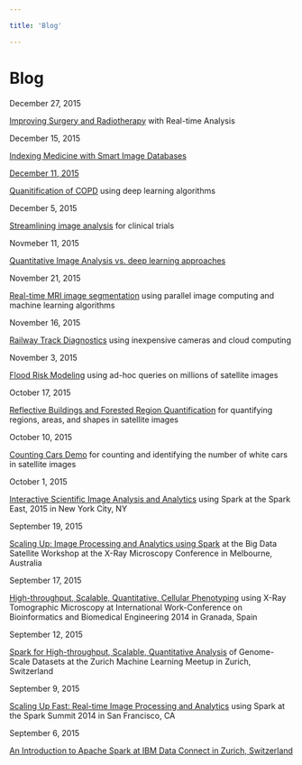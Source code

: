```yaml
---

title: 'Blog'

---
```


# Blog

<div class="news">
  <div>December 27, 2015</div>
  <p>
    <a href="Realtime-MRI-Segmentation.html">Improving Surgery and Radiotherapy</a> with Real-time Analysis
  </p>

  <div>December 15, 2015</div>
  <p>
    <a href="Organ-Segmentation.html">Indexing Medicine with Smart Image Databases
  </p>

  <div>December 11, 2015</div>
  <p>
    <a href="copd.html">Quanitification of COPD</a> using deep learning algorithms
  </p>

  <div>December 5, 2015</div>
  <p>
    <a href="streamline.html">Streamlining image analysis</a> for clinical trials
  </p>

  <div>Novmeber 11, 2015</div>
  <p>
    <a href="comparison.html">Quantitative Image Analysis vs. deep learning approaches</a>
  </p>

  <div>November 21, 2015</div>
  <p>
    <a href="#"><a href="#">Real-time MRI image segmentation</a> using parallel image computing and machine learning algorithms</a>
  </p>

  <div>November 16, 2015</div>
  <p>
    <a href="#"><a href="#">Railway Track Diagnostics</a> using inexpensive cameras and cloud computing</a>
  </p>
  <div>November 3, 2015</div>
  <p>
    <a href="#">Flood Risk Modeling</a> using ad-hoc queries on millions of satellite images</a>
  </p>
  <div>October 17, 2015</div>
  <p>
    <a href="#"><a href="#">Reflective Buildings and Forested Region Quantification</a> for quantifying regions, areas, and shapes in satellite images</a>
  </p>
  <div>October 10, 2015</div>
  <p>
    <a href="#"><a href="#">Counting Cars Demo</a> for counting and identifying the number of white cars in satellite images</a>
  </p>
  <div>October 1, 2015</div>
  <p>
    <a href="#">Interactive Scientific Image Analysis and Analytics</a> using Spark at the Spark East, 2015 in New York City, NY</a>
  </p>
  <div>September 19, 2015</div>
  <p>
    <a href="#"><a href="#">Scaling Up: Image Processing and Analytics using Spark</a> at the Big Data Satellite Workshop at the X-Ray Microscopy Conference in Melbourne, Australia</a>
  </p>
  <div>September 17, 2015</div>
  <p>
    <a href="#"><a href="#">High-throughput, Scalable, Quantitative, Cellular Phenotyping</a> using X-Ray Tomographic Microscopy at International Work-Conference on Bioinformatics and Biomedical Engineering 2014 in Granada, Spain</a>
  </p>
  <div>September 12, 2015</div>
  <p>
    <a href="#"><a href="#">Spark for High-throughput, Scalable, Quantitative Analysis</a> of Genome-Scale Datasets at the Zurich Machine Learning Meetup in Zurich, Switzerland</a>
  </p>
  <div>September 9, 2015</div>
  <p>
    <a href="#"><a href="#">Scaling Up Fast: Real-time Image Processing and Analytics</a> using Spark at the Spark Summit 2014 in San Francisco, CA</a>
  </p>
  <div>September 6, 2015</div>
  <p>
    <a href="#"><a href="#">An Introduction to Apache Spark at IBM Data Connect in Zurich, Switzerland</a></a>
  </p>

</div>
